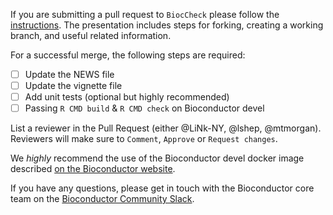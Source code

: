 If you are submitting a pull request to `BiocCheck` please follow the
[instructions](https://docs.google.com/presentation/d/1DkN2WVPOMVGqUtlSSrWbx6IMjtGP_cEHoE3nfOEnD68/edit#slide=id.p).
The presentation includes steps for forking, creating a working branch, and
useful related information.

For a successful merge, the following steps are required:

* [ ] Update the NEWS file
* [ ] Update the vignette file
* [ ] Add unit tests (optional but highly recommended)
* [ ] Passing `R CMD build` & `R CMD check` on Bioconductor devel

List a reviewer in the Pull Request (either @LiNk-NY, @lshep, @mtmorgan).
Reviewers will make sure to `Comment`, `Approve` or `Request changes`.

We _highly_ recommend the use of the Bioconductor devel docker image described
[on the Bioconductor website](https://www.bioconductor.org/help/docker/).

If you have any questions, please get in touch with the Bioconductor core team
on the [Bioconductor Community Slack](https://bioc-community.herokuapp.com/).



